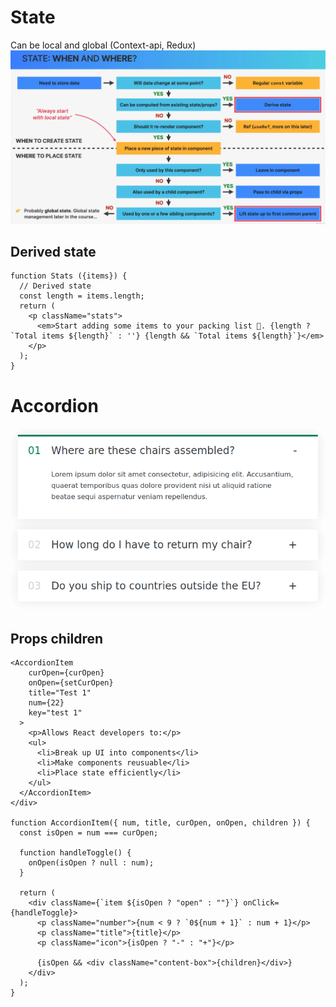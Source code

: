 # State
Can be local and global (Context-api, Redux)
![01-state.png](img/01-state.png)

## Derived state
```
function Stats ({items}) {
  // Derived state
  const length = items.length;
  return (
    <p className="stats">
      <em>Start adding some items to your packing list 🚀. {length ? `Total items ${length}` : ''} {length && `Total items ${length}`}</em>
    </p>
  );
}
```

# Accordion
![02-accordion-01.png](img/02-accordion-01.png)

## Props children
```
<AccordionItem
    curOpen={curOpen}
    onOpen={setCurOpen}
    title="Test 1"
    num={22}
    key="test 1"
  >
    <p>Allows React developers to:</p>
    <ul>
      <li>Break up UI into components</li>
      <li>Make components reusuable</li>
      <li>Place state efficiently</li>
    </ul>
  </AccordionItem>
</div>

function AccordionItem({ num, title, curOpen, onOpen, children }) {
  const isOpen = num === curOpen;

  function handleToggle() {
    onOpen(isOpen ? null : num);
  }

  return (
    <div className={`item ${isOpen ? "open" : ""}`} onClick={handleToggle}>
      <p className="number">{num < 9 ? `0${num + 1}` : num + 1}</p>
      <p className="title">{title}</p>
      <p className="icon">{isOpen ? "-" : "+"}</p>

      {isOpen && <div className="content-box">{children}</div>}
    </div>
  );
}
```